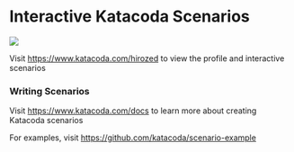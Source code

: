 # Interactive Katacoda Scenarios

[![](http://shields.katacoda.com/katacoda/hirozed/count.svg)](https://www.katacoda.com/hirozed "Get your profile on Katacoda.com")

Visit https://www.katacoda.com/hirozed to view the profile and interactive scenarios

### Writing Scenarios
Visit https://www.katacoda.com/docs to learn more about creating Katacoda scenarios

For examples, visit https://github.com/katacoda/scenario-example
